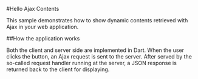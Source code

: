 #Hello Ajax Contents

This sample demonstrates how to show dynamic contents retrieved with Ajax in your web application.

##How the application works

Both the client and server side are implemented in Dart. When the user clicks the button, an Ajax request is sent to the server. After served by the so-called request handler running at the server, a JSON response is returned back to the client for displaying.
